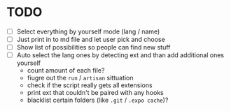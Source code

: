 # TODO

- [ ] Select everything by yourself mode (lang / name)
- [ ] Just print in to md file and let user pick and choose
- [ ] Show list of possibilities so people can find new stuff
- [ ] Auto select the lang ones by detecting ext and than add additional ones yourself
  - count amount of each file?
  - fiugre out the `run` / `artisan` sittuation
  - check if the script really gets all extensions
  - print ext that couldn't be paired with any hooks
  - blacklist certain folders (like `.git` / `.expo cache`)?
